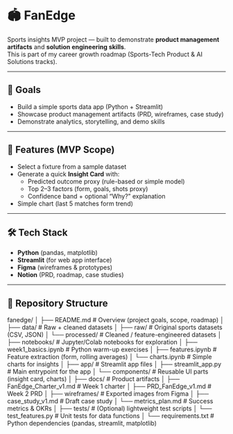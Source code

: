 # 🏟️ FanEdge

Sports insights MVP project — built to demonstrate **product management artifacts** and **solution engineering skills**.  
This is part of my career growth roadmap (Sports-Tech Product & AI Solutions tracks).

---

## 🎯 Goals
- Build a simple sports data app (Python + Streamlit)
- Showcase product management artifacts (PRD, wireframes, case study)
- Demonstrate analytics, storytelling, and demo skills

---

## 📌 Features (MVP Scope)
- Select a fixture from a sample dataset
- Generate a quick **Insight Card** with:
  - Predicted outcome proxy (rule-based or simple model)
  - Top 2–3 factors (form, goals, shots proxy)
  - Confidence band + optional “Why?” explanation
- Simple chart (last 5 matches form trend)

---

## 🛠️ Tech Stack
- **Python** (pandas, matplotlib)
- **Streamlit** (for web app interface)
- **Figma** (wireframes & prototypes)
- **Notion** (PRD, roadmap, case studies)

---

## 📂 Repository Structure
fanedge/
│
├── README.md              # Overview (project goals, scope, roadmap)
│
├── data/                  # Raw + cleaned datasets
│   ├── raw/               # Original sports datasets (CSV, JSON)
│   └── processed/         # Cleaned / feature-engineered datasets
│
├── notebooks/             # Jupyter/Colab notebooks for exploration
│   ├── week1_basics.ipynb # Python warm-up exercises
│   ├── features.ipynb     # Feature extraction (form, rolling averages)
│   └── charts.ipynb       # Simple charts for insights
│
├── app/                   # Streamlit app files
│   ├── streamlit_app.py   # Main entrypoint for the app
│   └── components/        # Reusable UI parts (insight card, charts)
│
├── docs/                  # Product artifacts
│   ├── FanEdge_Charter_v1.md  # Week 1 charter
│   ├── PRD_FanEdge_v1.md      # Week 2 PRD
│   ├── wireframes/            # Exported images from Figma
│   ├── case_study_v1.md       # Draft case study
│   └── metrics_plan.md        # Success metrics & OKRs
│
├── tests/                 # (Optional) lightweight test scripts
│   └── test_features.py   # Unit tests for data functions
│
└── requirements.txt       # Python dependencies (pandas, streamlit, matplotlib)
